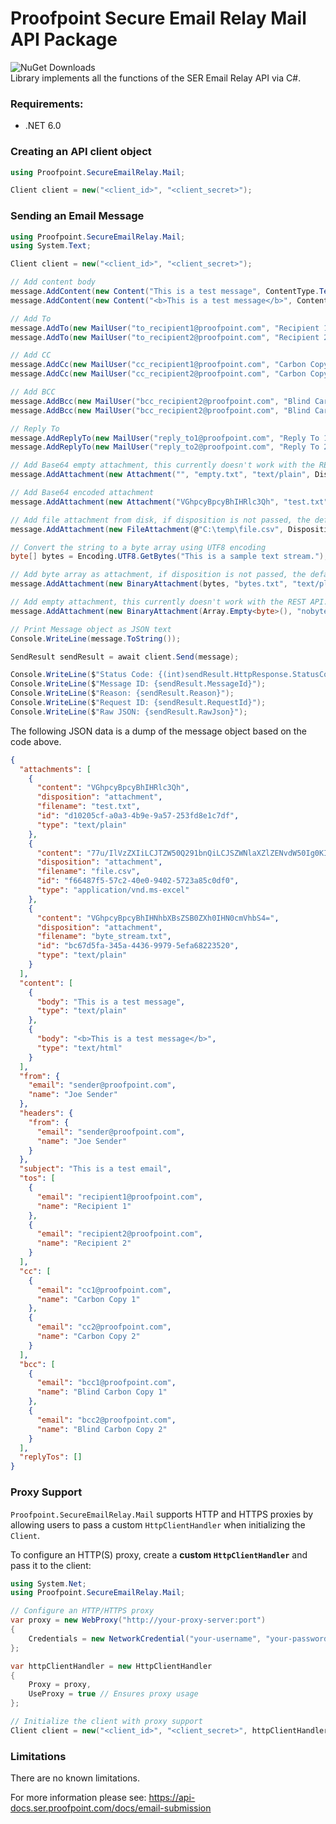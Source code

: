 # Proofpoint Secure Email Relay Mail API Package
![NuGet Downloads](https://img.shields.io/nuget/dt/Proofpoint.SecureEmailRelay.Mail.svg)  
Library implements all the functions of the SER Email Relay API via C#.

### Requirements:

* .NET 6.0

### Creating an API client object

```C#
using Proofpoint.SecureEmailRelay.Mail;

Client client = new("<client_id>", "<client_secret>");
```

### Sending an Email Message

```C#
using Proofpoint.SecureEmailRelay.Mail;
using System.Text;

Client client = new("<client_id>", "<client_secret>");

// Add content body
message.AddContent(new Content("This is a test message", ContentType.Text));
message.AddContent(new Content("<b>This is a test message</b>", ContentType.Html));

// Add To
message.AddTo(new MailUser("to_recipient1@proofpoint.com", "Recipient 1"));
message.AddTo(new MailUser("to_recipient2@proofpoint.com", "Recipient 2"));

// Add CC
message.AddCc(new MailUser("cc_recipient1@proofpoint.com", "Carbon Copy 1"));
message.AddCc(new MailUser("cc_recipient2@proofpoint.com", "Carbon Copy 2"));

// Add BCC
message.AddBcc(new MailUser("bcc_recipient2@proofpoint.com", "Blind Carbon Copy 1"));
message.AddBcc(new MailUser("bcc_recipient2@proofpoint.com", "Blind Carbon Copy 2"));

// Reply To
message.AddReplyTo(new MailUser("reply_to1@proofpoint.com", "Reply To 1"));
message.AddReplyTo(new MailUser("reply_to2@proofpoint.com", "Reply To 2"));

// Add Base64 empty attachment, this currently doesn't work with the REST API.
message.AddAttachment(new Attachment("", "empty.txt", "text/plain", Disposition.Attachment));

// Add Base64 encoded attachment
message.AddAttachment(new Attachment("VGhpcyBpcyBhIHRlc3Qh", "test.txt", "text/plain", Disposition.Attachment));

// Add file attachment from disk, if disposition is not passed, the default is Disposition.Attachment
message.AddAttachment(new FileAttachment(@"C:\temp\file.csv", Disposition.Attachment));

// Convert the string to a byte array using UTF8 encoding
byte[] bytes = Encoding.UTF8.GetBytes("This is a sample text stream.");

// Add byte array as attachment, if disposition is not passed, the default is Disposition.Attachment
message.AddAttachment(new BinaryAttachment(bytes, "bytes.txt", "text/plain", Disposition.Attachment));

// Add empty attachment, this currently doesn't work with the REST API. 
message.AddAttachment(new BinaryAttachment(Array.Empty<byte>(), "nobytes.txt", "text/plain", Disposition.Attachment));

// Print Message object as JSON text
Console.WriteLine(message.ToString());

SendResult sendResult = await client.Send(message);

Console.WriteLine($"Status Code: {(int)sendResult.HttpResponse.StatusCode} {sendResult.HttpResponse.StatusCode}");
Console.WriteLine($"Message ID: {sendResult.MessageId}");
Console.WriteLine($"Reason: {sendResult.Reason}");
Console.WriteLine($"Request ID: {sendResult.RequestId}");
Console.WriteLine($"Raw JSON: {sendResult.RawJson}");
```

The following JSON data is a dump of the message object based on the code above.

```json
{
  "attachments": [
    {
      "content": "VGhpcyBpcyBhIHRlc3Qh",
      "disposition": "attachment",
      "filename": "test.txt",
      "id": "d10205cf-a0a3-4b9e-9a57-253fd8e1c7df",
      "type": "text/plain"
    },
    {
      "content": "77u/IlVzZXIiLCJTZW50Q291bnQiLCJSZWNlaXZlZENvdW50Ig0KIm5vcmVwbHlAcHJvb2Zwb2ludC5jb20sIGxqZXJhYmVrQHBmcHQuaW8iLCIwIiwiMCINCg==",
      "disposition": "attachment",
      "filename": "file.csv",
      "id": "f66487f5-57c2-40e0-9402-5723a85c0df0",
      "type": "application/vnd.ms-excel"
    },
    {
      "content": "VGhpcyBpcyBhIHNhbXBsZSB0ZXh0IHN0cmVhbS4=",
      "disposition": "attachment",
      "filename": "byte_stream.txt",
      "id": "bc67d5fa-345a-4436-9979-5efa68223520",
      "type": "text/plain"
    }
  ],
  "content": [
    {
      "body": "This is a test message",
      "type": "text/plain"
    },
    {
      "body": "<b>This is a test message</b>",
      "type": "text/html"
    }
  ],
  "from": {
    "email": "sender@proofpoint.com",
    "name": "Joe Sender"
  },
  "headers": {
    "from": {
      "email": "sender@proofpoint.com",
      "name": "Joe Sender"
    }
  },
  "subject": "This is a test email",
  "tos": [
    {
      "email": "recipient1@proofpoint.com",
      "name": "Recipient 1"
    },
    {
      "email": "recipient2@proofpoint.com",
      "name": "Recipient 2"
    }
  ],
  "cc": [
    {
      "email": "cc1@proofpoint.com",
      "name": "Carbon Copy 1"
    },
    {
      "email": "cc2@proofpoint.com",
      "name": "Carbon Copy 2"
    }
  ],
  "bcc": [
    {
      "email": "bcc1@proofpoint.com",
      "name": "Blind Carbon Copy 1"
    },
    {
      "email": "bcc2@proofpoint.com",
      "name": "Blind Carbon Copy 2"
    }
  ],
  "replyTos": []
}
```

### Proxy Support

`Proofpoint.SecureEmailRelay.Mail` supports HTTP and HTTPS proxies by allowing users to pass a custom `HttpClientHandler` when initializing the `Client`.

To configure an HTTP(S) proxy, create a **custom `HttpClientHandler`** and pass it to the client:

```csharp
using System.Net;
using Proofpoint.SecureEmailRelay.Mail;

// Configure an HTTP/HTTPS proxy
var proxy = new WebProxy("http://your-proxy-server:port")
{
    Credentials = new NetworkCredential("your-username", "your-password") // Optional authentication
};

var httpClientHandler = new HttpClientHandler
{
    Proxy = proxy,
    UseProxy = true // Ensures proxy usage
};

// Initialize the client with proxy support
Client client = new("<client_id>", "<client_secret>", httpClientHandler);
```

### Limitations

There are no known limitations.

For more information please see: https://api-docs.ser.proofpoint.com/docs/email-submission
